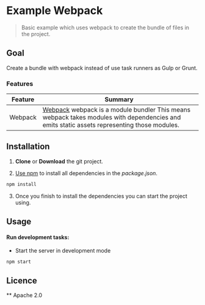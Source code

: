 # Example Webpack 

> Basic example which uses webpack to create the bundle of files in the project.

## Goal

Create a bundle with webpack instead of use task runners as Gulp or Grunt.
 

### Features

| Feature                                | Summary                                                                                                                                                                                                                                                     |
|----------------------------------------|-------------------------------------------------------------------------------------------------------------------------------------------------------------------------------------------------------------------------------------------------------------|
| Webpack                                | [Webpack](https://webpack.github.io/) webpack is a module bundler This means webpack takes modules with dependencies and emits static assets representing those modules. |


## Installation

1. **Clone** or **Download** the git project.

2. [Use npm](https://docs.npmjs.com/cli/install) to install all dependencies in the _package.json_.
```sh
npm install
```

3. Once you finish to install the dependencies you can start the project using. 

## Usage

#### Run development tasks:

- Start the server in development mode
```
npm start
```


## Licence
**
Apache 2.0
    
